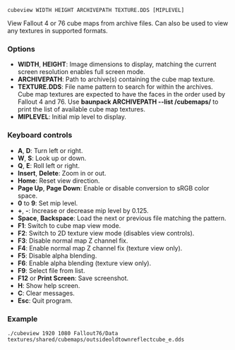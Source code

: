     cubeview WIDTH HEIGHT ARCHIVEPATH TEXTURE.DDS [MIPLEVEL]

View Fallout 4 or 76 cube maps from archive files. Can also be used to view any textures in supported formats.

### Options

* **WIDTH**, **HEIGHT**: Image dimensions to display, matching the current screen resolution enables full screen mode.
* **ARCHIVEPATH**: Path to archive(s) containing the cube map texture.
* **TEXTURE.DDS**: File name pattern to search for within the archives. Cube map textures are expected to have the faces in the order used by Fallout 4 and 76. Use **baunpack ARCHIVEPATH --list /cubemaps/** to print the list of available cube map textures.
* **MIPLEVEL**: Initial mip level to display.

### Keyboard controls

* **A**, **D**: Turn left or right.
* **W**, **S**: Look up or down.
* **Q**, **E**: Roll left or right.
* **Insert**, **Delete**: Zoom in or out.
* **Home**: Reset view direction.
* **Page Up**, **Page Down**: Enable or disable conversion to sRGB color space.
* **0** to **9**: Set mip level.
* **+**, **-**: Increase or decrease mip level by 0.125.
* **Space**, **Backspace**: Load the next or previous file matching the pattern.
* **F1**: Switch to cube map view mode.
* **F2**: Switch to 2D texture view mode (disables view controls).
* **F3**: Disable normal map Z channel fix.
* **F4**: Enable normal map Z channel fix (texture view only).
* **F5**: Disable alpha blending.
* **F6**: Enable alpha blending (texture view only).
* **F9**: Select file from list.
* **F12** or **Print Screen**: Save screenshot.
* **H**: Show help screen.
* **C**: Clear messages.
* **Esc**: Quit program.

### Example

    ./cubeview 1920 1080 Fallout76/Data textures/shared/cubemaps/outsideoldtownreflectcube_e.dds

